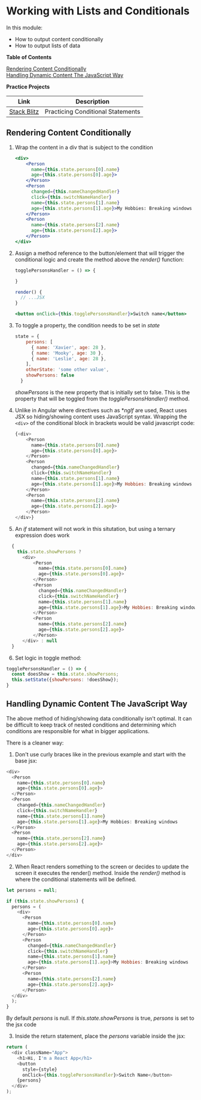 # Working with Lists and Conditionals

In this module:
* How to output content conditionally
* How to output lists of data

**Table of Contents**

[Rendering Content Conditionally](#rendering-content-conditionally)    
[Handling Dynamic Content The JavaScript Way](#handling-dynamic-content-the-javascript-way)    

**Practice Projects**

| Link            | Description |
| --------------- | ----------- |
| [Stack Blitz](https://stackblitz.com/edit/show-hide-conditional) | Practicing Conditional Statements |

## Rendering Content Conditionally

1.  Wrap the content in a div that is subject to the condition
    ```jsx
    <div>
        <Person 
          name={this.state.persons[0].name} 
          age={this.state.persons[0].age}>
        </Person>
        <Person
          changed={this.nameChangedHandler}
          click={this.switchNameHandler}
          name={this.state.persons[1].name} 
          age={this.state.persons[1].age}>My Hobbies: Breaking windows
        </Person>
        <Person 
          name={this.state.persons[2].name} 
          age={this.state.persons[2].age}>
        </Person>
    </div>
    ```
2.  Assign a method reference to the button/element that will trigger the conditional logic and create the method above the *render()* function:
    ```js
    togglePersonsHandler = () => {

    }

    render() {
      // ...JSX
    }
    ```
    ```jsx
    <button onClick={this.togglePersonsHandler}>Switch name</button>
    ```

3.  To toggle a property, the condition needs to be set in *state*
    ```js
    state = {
        persons: [
          { name: 'Xavier', age: 28 },
          { name: 'Mooky', age: 30 },
          { name: 'Leslie', age: 28 },
        ],
        otherState: 'some other value',
        showPersons: false
      }
    ```
    *showPersons* is the new property that is initially set to false.  This is the property that will be toggled from the *togglePersonsHandler()* method.


4. Unlike in Angular where directives such as **ngIf* are used, React uses JSX so hiding/showing content uses JavaScript syntax.  Wrapping the ```<div>``` of the conditional block in brackets would be valid javascript code:
    ```js
    {<div>
        <Person 
          name={this.state.persons[0].name} 
          age={this.state.persons[0].age}>
        </Person>
        <Person
          changed={this.nameChangedHandler}
          click={this.switchNameHandler}
          name={this.state.persons[1].name} 
          age={this.state.persons[1].age}>My Hobbies: Breaking windows
        </Person>
        <Person 
          name={this.state.persons[2].name} 
          age={this.state.persons[2].age}>
        </Person>
    </div>}
    ```
5.  An *if* statement will not work in this situtation, but using a ternary expression does work
  ```js
    {
      this.state.showPersons ? 
        <div>
            <Person 
              name={this.state.persons[0].name} 
              age={this.state.persons[0].age}>
            </Person>
            <Person
              changed={this.nameChangedHandler}
              click={this.switchNameHandler}
              name={this.state.persons[1].name} 
              age={this.state.persons[1].age}>My Hobbies: Breaking windows
            </Person>
            <Person 
              name={this.state.persons[2].name} 
              age={this.state.persons[2].age}>
            </Person>
        </div> : null
    }
  ```
6.  Set logic in toggle method:
  ```js
  togglePersonsHandler = () => {
    const doesShow = this.state.showPersons;
    this.setState({showPersons: !doesShow});
  }
  ```

## Handling Dynamic Content The JavaScript Way

The above method of hiding/showing data conditionally isn't optimal.  It can be difficult to keep track of nested conditions and determining which conditions are responsible for what in bigger applications.

There is a cleaner way:

1.  Don't use curly braces like in the previous example and start with the base jsx:
  ```js
  <div>
    <Person 
      name={this.state.persons[0].name} 
      age={this.state.persons[0].age}>
    </Person>
    <Person
      changed={this.nameChangedHandler}
      click={this.switchNameHandler}
      name={this.state.persons[1].name} 
      age={this.state.persons[1].age}>My Hobbies: Breaking windows
    </Person>
    <Person 
      name={this.state.persons[2].name} 
      age={this.state.persons[2].age}>
    </Person>
  </div>
  ```

2.  When React renders something to the screen or decides to update the screen it executes the render() method.  Inside the *render()* method is where the conditional statements will be defined.  

  ```js
  let persons = null;

  if (this.state.showPersons) {
    persons = (
      <div>
        <Person 
          name={this.state.persons[0].name} 
          age={this.state.persons[0].age}>
        </Person>
        <Person
          changed={this.nameChangedHandler}
          click={this.switchNameHandler}
          name={this.state.persons[1].name} 
          age={this.state.persons[1].age}>My Hobbies: Breaking windows
        </Person>
        <Person 
          name={this.state.persons[2].name} 
          age={this.state.persons[2].age}>
        </Person>
    </div>
    );
  }
  ```
  
  By default *persons* is null.  If *this.state.showPersons* is true, *persons* is set to the jsx code

3.  Inside the return statement, place the *persons* variable inside the jsx:
  ```js
  return (
    <div className="App">
      <h1>Hi, I'm a React App</h1>
      <button 
        style={style}
        onClick={this.togglePersonsHandler}>Switch Name</button>
      {persons}
    </div>
  );
  ```